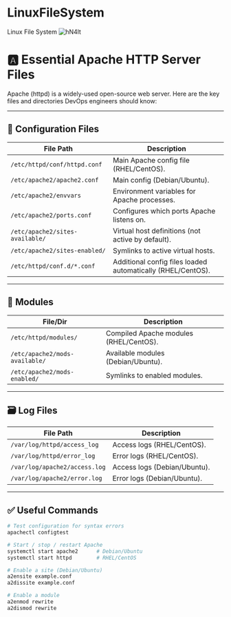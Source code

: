 # LinuxFileSystem
Linux File System
![hN4lt](https://github.com/user-attachments/assets/8119bca3-ac51-4b90-9b76-397c84a9c4ed)

# 🅰️ Essential Apache HTTP Server Files

Apache (httpd) is a widely-used open-source web server. Here are the key files and directories DevOps engineers should know:

---

## 🔧 Configuration Files

| File Path | Description |
|-----------|-------------|
| `/etc/httpd/conf/httpd.conf` | Main Apache config file (RHEL/CentOS). |
| `/etc/apache2/apache2.conf` | Main config (Debian/Ubuntu). |
| `/etc/apache2/envvars` | Environment variables for Apache processes. |
| `/etc/apache2/ports.conf` | Configures which ports Apache listens on. |
| `/etc/apache2/sites-available/` | Virtual host definitions (not active by default). |
| `/etc/apache2/sites-enabled/` | Symlinks to active virtual hosts. |
| `/etc/httpd/conf.d/*.conf` | Additional config files loaded automatically (RHEL/CentOS). |

---

## 📁 Modules

| File/Dir | Description |
|----------|-------------|
| `/etc/httpd/modules/` | Compiled Apache modules (RHEL/CentOS). |
| `/etc/apache2/mods-available/` | Available modules (Debian/Ubuntu). |
| `/etc/apache2/mods-enabled/` | Symlinks to enabled modules. |

---

## 🗃️ Log Files

| File Path | Description |
|-----------|-------------|
| `/var/log/httpd/access_log` | Access logs (RHEL/CentOS). |
| `/var/log/httpd/error_log` | Error logs (RHEL/CentOS). |
| `/var/log/apache2/access.log` | Access logs (Debian/Ubuntu). |
| `/var/log/apache2/error.log` | Error logs (Debian/Ubuntu). |

---

## ✅ Useful Commands

```bash
# Test configuration for syntax errors
apachectl configtest

# Start / stop / restart Apache
systemctl start apache2      # Debian/Ubuntu
systemctl start httpd        # RHEL/CentOS

# Enable a site (Debian/Ubuntu)
a2ensite example.conf
a2dissite example.conf

# Enable a module
a2enmod rewrite
a2dismod rewrite
